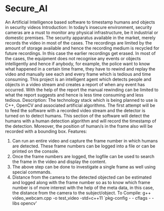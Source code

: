 # Secure_AI
An Artificial Intelligence based software to timestamp humans and objects in security videos
Introduction:
In today’s insecure environment, security cameras are a must to monitor any physical infrastructure, be it industrial or domestic premises. The security apparatus available in the market, merely records the video in most of the cases. The recordings are limited by the amount of storage available and hence the recording medium is recycled for future recordings. In this case the earlier recordings get erased. In most of the cases, the equipment does not recognise any events or objects intelligently and hence if anybody, for example, the police want to know what happened in a certain time frame, they have to rewind and replay the video and manually see each and every frame which is tedious and time consuming.
This project is an intelligent agent which detects people and objects in a video stream and creates a report of when any event has occurred. With the help of the report the manual rewinding can be limited to what the report suggests and hence is less time consuming and less tedious.
Description:
The technology stack which is being planned to use is C++, OpenCV and associated artificial algorithms. The first attempt will be to feed the software with a recorded video stream and the detector is turned on to detect humans. This section of the software will detect the humans with a human detection algorithm and will record the timestamp of the detection. Moreover, the position of human/s in the frame also will be recorded with a bounding box.
Features:
1.	Can run an entire video and capture the frame number in which humans are detected. These frame numbers can be logged into a file or can be printed on the console.
2.	Once the frame numbers are logged, the logfile can be used to search the frame in the video and display the content. 
3.	The above step can be done to investigate a single frame as well using special commands.
4.	Distance from the camera to the detected objected can be estimated and logged along with the frame number so as to know which frame number is of more interest with the help of the meta data, in this case, the distance from the camera to the subject/object.
To Compile:
g++ video_webcam.cpp -o test_video  -std=c++11 `pkg-config  - - cflags - - libs opencv’
